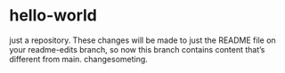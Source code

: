 # hello-world
just a repository.
These changes will be made to just the README file on your readme-edits branch, so now this branch contains content that’s different from main.
changesometing.
